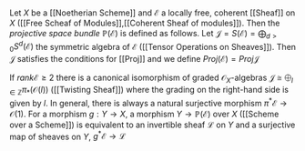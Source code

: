 
Let $X$ be a [[Noetherian Scheme]] and $\mathcal{E}$ a locally free, coherent [[Sheaf]] on $X$ ([[Free Scheaf of Modules]],[[Coherent Sheaf of modules]]). Then the *projective space bundle* $\mathbb{P}(\mathcal{E})$ is defined as follows. Let $\mathcal{J}=S(\mathcal{E})=\bigoplus_{d>0}S^d(\mathcal{E})$ the symmetric algebra of $\mathcal{E}$ ([[Tensor Operations on Sheaves]]). Then $\mathcal{J}$ satisfies the conditions for [[Proj]] and we define $Proj(\mathcal{E}) = Proj\mathcal{J}$ 

If $rank\mathcal{E}\geq 2$ there is a canonical isomorphism of graded $\mathcal{O}_X$-algebras $\mathcal{J}\cong \bigoplus_{l\in\mathbb{Z}}\pi_*(\mathcal{O}(l))$ ([[Twisting Sheaf]]) where the grading on the right-hand side is given by $l$.
In general, there is always a natural surjective morphism $\pi^*\mathcal{E} \rightarrow \mathcal{O}(1)$.
For a morphism $g:Y\rightarrow X$, a morphism $Y\rightarrow \mathbb{P}(\mathcal{E})$ over $X$ ([[Scheme over a Scheme]]) is equivalent to an invertible sheaf $\mathcal{L}$ on $Y$ and a surjective map of sheaves on $Y$, $g^*\mathcal{E}\rightarrow \mathcal{L}$ 